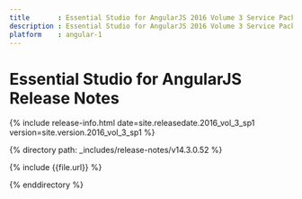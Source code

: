 ```yaml
---
title 		: Essential Studio for AngularJS 2016 Volume 3 Service Pack 1 Release Notes
description : Essential Studio for AngularJS 2016 Volume 3 Service Pack 1 Release Notes
platform 	: angular-1
---
```


# Essential Studio for AngularJS Release Notes

{% include release-info.html date=site.releasedate.2016_vol_3_sp1 version=site.version.2016_vol_3_sp1  %} 

{% directory path: _includes/release-notes/v14.3.0.52 %}

{% include {{file.url}} %}

{% enddirectory %}